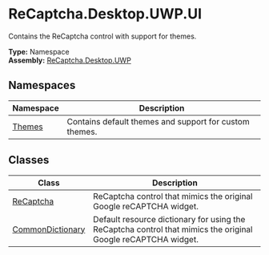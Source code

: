 # ReCaptcha.Desktop.UWP.UI
Contains the ReCaptcha control with support for themes.

**Type:** Namespace
<br />
**Assembly:** [ReCaptcha.Desktop.UWP](/ReCaptcha.Desktop/reference/recaptcha.desktop.uwp/)

## Namespaces
| Namespace                                                    | Description                                                                      |
|--------------------------------------------------------------|----------------------------------------------------------------------------------|
| [Themes](/ReCaptcha.Desktop/reference/recaptcha.desktop.uwp/ui/themes/)              | Contains default themes and support for custom themes. |


## Classes
| Class                                                    | Description                                                                      |
|--------------------------------------------------------------|----------------------------------------------------------------------------------|
| [ReCaptcha](/ReCaptcha.Desktop/reference/recaptcha.desktop.uwp/ui/recaptcha.html)              | ReCaptcha control that mimics the original Google reCAPTCHA widget. |
| [CommonDictionary](/ReCaptcha.Desktop/reference/recaptcha.desktop.uwp/ui/commondictionary.html)              | Default resource dictionary for using the ReCaptcha control that mimics the original Google reCAPTCHA widget. |